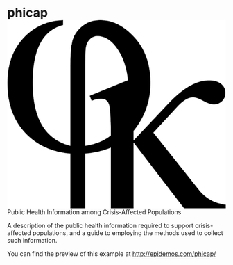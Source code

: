 # phicap <img src="img/logo_phicap.png" align="right" />
Public Health Information among Crisis-Affected Populations

A description of the public health information required to support crisis-affected populations, and a guide to employing the methods used to collect such information.

You can find the preview of this example at http://epidemos.com/phicap/
